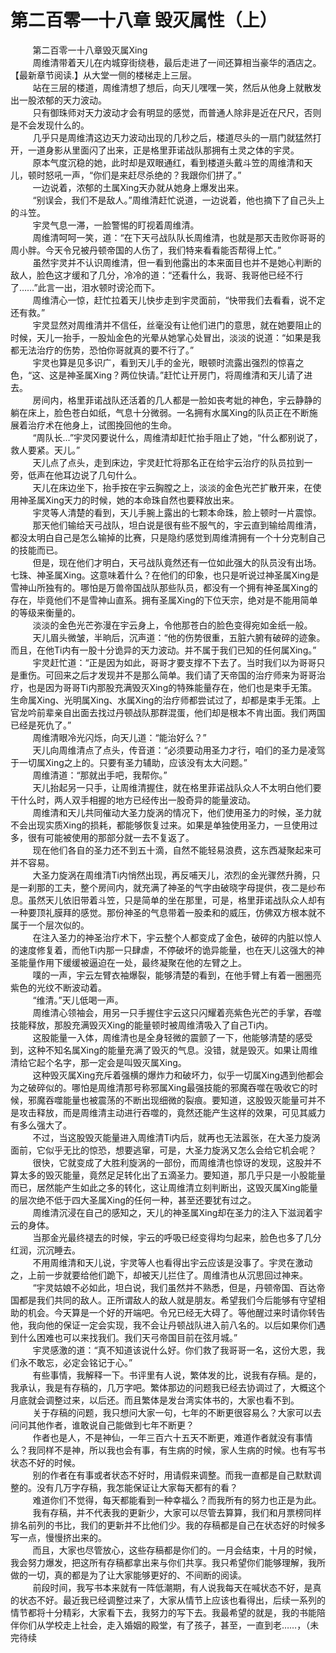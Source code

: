 <h1>第二百零一十八章  毁灭属性（上）</h1>
<div id="content">&nbsp&nbsp&nbsp&nbsp&nbsp&nbsp&nbsp&nbsp
 第二百零一十八章毁灭属Xing
 <br/>&nbsp&nbsp&nbsp&nbsp&nbsp&nbsp&nbsp&nbsp
 周维清带着天儿在内城穿街绕巷，最后走进了一间还算相当豪华的酒店之。【最新章节阅读.】从大堂一侧的楼梯走上三层。
 <br/>&nbsp&nbsp&nbsp&nbsp&nbsp&nbsp&nbsp&nbsp
 站在三层的楼道，周维清想了想后，向天儿嘿嘿一笑，然后从他身上就散发出一股浓郁的天力波动。
 <br/>&nbsp&nbsp&nbsp&nbsp&nbsp&nbsp&nbsp&nbsp
 只有御珠师对天力波动才会有明显的感觉，而普通人除非是近在尺尺，否则是不会发现什么的。
 <br/>&nbsp&nbsp&nbsp&nbsp&nbsp&nbsp&nbsp&nbsp
 几乎只是周维清这边天力波动出现的几秒之后，楼道尽头的一扇门就猛然打开，一道身影从里面闪了出来，正是格里菲诺战队那拥有土灵之体的宇灵。
 <br/>&nbsp&nbsp&nbsp&nbsp&nbsp&nbsp&nbsp&nbsp
 原本气度沉稳的她，此时却是双眼通红，看到楼道头戴斗笠的周维清和天儿，顿时怒吼一声，“你们是来赶尽杀绝的？我跟你们拼了。”
 <br/>&nbsp&nbsp&nbsp&nbsp&nbsp&nbsp&nbsp&nbsp
 一边说着，浓郁的土属Xing天办就从她身上爆发出来。
 <br/>&nbsp&nbsp&nbsp&nbsp&nbsp&nbsp&nbsp&nbsp
 “别误会，我们不是敌人。”周维清赶忙说道，一边说着，他也摘下了自己头上的斗笠。
 <br/>&nbsp&nbsp&nbsp&nbsp&nbsp&nbsp&nbsp&nbsp
 宇灵气息一滞，一脸警惕的盯视着周维清。
 <br/>&nbsp&nbsp&nbsp&nbsp&nbsp&nbsp&nbsp&nbsp
 周维清呵呵一笑，道：“在下天弓战队队长周维清，也就是那天击败你哥哥的周小胖。今天令兄被丹顿帝国的人伤了，我们特来看看能否帮得上忙。”
 <br/>&nbsp&nbsp&nbsp&nbsp&nbsp&nbsp&nbsp&nbsp
 虽然宇灵并不认识周维清，但一看到他露出的本来面目也并不是她心判断的敌人，脸色这才缓和了几分，冷冷的道：“还看什么，我哥、我哥他已经不行了……”此言一出，泪水顿时谤沦而下。
 <br/>&nbsp&nbsp&nbsp&nbsp&nbsp&nbsp&nbsp&nbsp
 周维清心一惊，赶忙拉着天儿快步走到宇灵面前，“快带我们去看看，说不定还有救。”
 <br/>&nbsp&nbsp&nbsp&nbsp&nbsp&nbsp&nbsp&nbsp
 宇灵显然对周维清并不信任，丝毫没有让他们进门的意思，就在她要阻止的时候，天儿一抬手，一股灿金色的光晕从她掌心处冒出，淡淡的说道：“如果是我都无法治疗的伤势，恐怕你哥就真的要不行了。”
 <br/>&nbsp&nbsp&nbsp&nbsp&nbsp&nbsp&nbsp&nbsp
 宇灵也算是见多识广，看到天儿手的金光，眼顿时流露出强烈的惊喜之色，“这、这是神圣属Xing？两位快请。”赶忙让开房门，将周维清和天儿请了进去。
 <br/>&nbsp&nbsp&nbsp&nbsp&nbsp&nbsp&nbsp&nbsp
 房间内，格里菲诺战队还活着的几人都是一脸如丧考妣的神色，宇云静静的躺在床上，脸色苍白如纸，气息十分微弱。一名拥有水属Xing的队员正在不断施展着治疗术在他身上，试图挽回他的生命。
 <br/>&nbsp&nbsp&nbsp&nbsp&nbsp&nbsp&nbsp&nbsp
 “周队长…”宇灵冈要说什么，周维清却赶忙抬手阻止了她，“什么都别说了，救人要紧。天儿。”
 <br/>&nbsp&nbsp&nbsp&nbsp&nbsp&nbsp&nbsp&nbsp
 天儿点了点头，走到床边，宇灵赶忙将那名正在给宇云治疗的队员拉到一旁，低声在他耳边说了几句什么。
 <br/>&nbsp&nbsp&nbsp&nbsp&nbsp&nbsp&nbsp&nbsp
 天儿在床边坐下，抬手按在宇云胸膛之上，淡淡的金色光芒扩散开来，在使用神圣属Xing天力的时候，她的本命珠自然也要释放出来。
 <br/>&nbsp&nbsp&nbsp&nbsp&nbsp&nbsp&nbsp&nbsp
 宇灵等人清楚的看到，天儿手腕上露出的七颗本命珠，脸上顿时一片震惊。
 <br/>&nbsp&nbsp&nbsp&nbsp&nbsp&nbsp&nbsp&nbsp
 那天他们输给天弓战队，坦白说是很有些不服气的，宇云直到输给周维清，都没太明白自己是怎么输掉的比赛，只是隐约感觉到周维清拥有一个十分克制自己的技能而已。
 <br/>&nbsp&nbsp&nbsp&nbsp&nbsp&nbsp&nbsp&nbsp
 但是，现在他们才明白，天弓战队竟然还有一位如此强大的队员没有出场。七珠、神圣属Xing。这意味着什么？在他们的印象，也只是听说过神圣属Xing是雪神山所独有的。哪怕是万兽帝国战队那些队员，都没有一个拥有神圣属Xing的存在，毕竟他们不是雪神山直系。拥有圣属Xing的下位天宗，绝对是不能用简单的等级来衡量的。
 <br/>&nbsp&nbsp&nbsp&nbsp&nbsp&nbsp&nbsp&nbsp
 淡淡的金色光芒弥漫在宇云身上，令他那苍白的脸色变得宛如金纸一般。
 <br/>&nbsp&nbsp&nbsp&nbsp&nbsp&nbsp&nbsp&nbsp
 天儿眉头微皱，半晌后，沉声道：“他的伤势很重，五脏六腑有破碎的迹象。而且，在他Ti内有一股十分诡异的天力波动。并不属于我们已知的任何属Xing。”
 <br/>&nbsp&nbsp&nbsp&nbsp&nbsp&nbsp&nbsp&nbsp
 宇灵赶忙道：“正是因为如此，哥哥才要支撑不下去了。当时我们以为哥哥只是重伤。可回来之后才发现并不是那么简单。我们请了天帝国的治疗师来为哥哥治疗，也是因为哥哥Ti内那股充满毁灭Xing的特殊能量存在，他们也是束手无策。生命属Xing、光明属Xing、水属Xing的治疗师都尝试过了，却都是束手无策。上官龙吟前辈亲自出面去找过丹顿战队那群混蛋，他们却是根本不肯出面。我们两国已经是死仇了。”
 <br/>&nbsp&nbsp&nbsp&nbsp&nbsp&nbsp&nbsp&nbsp
 周维清眼冷光闪烁，向天儿道：“能治好么？”
 <br/>&nbsp&nbsp&nbsp&nbsp&nbsp&nbsp&nbsp&nbsp
 天儿向周维清点了点头，传音道：“必须要动用圣力才行，咱们的圣力是凌驾于一切属Xing之上的。只要有圣力辅助，应该没有太大问题。”
 <br/>&nbsp&nbsp&nbsp&nbsp&nbsp&nbsp&nbsp&nbsp
 周维清道：“那就出手吧，我帮你。”
 <br/>&nbsp&nbsp&nbsp&nbsp&nbsp&nbsp&nbsp&nbsp
 天儿抬起另一只手，让周维清握住，就在格里菲诺战队众人不太明白他们要干什么时，两人双手相握的地方已经传出一股奇异的能量波动。
 <br/>&nbsp&nbsp&nbsp&nbsp&nbsp&nbsp&nbsp&nbsp
 周维清和天儿共同催动大圣力旋涡的情况下，他们使用圣力的时候，圣力就不会出现实质Xing的损耗，都能够恢复过来。如果是单独使用圣力，一旦使用过多，很有可能被使用的那部分就一去不复返了。
 <br/>&nbsp&nbsp&nbsp&nbsp&nbsp&nbsp&nbsp&nbsp
 现在他们各自的圣力还不到五十滴，自然不能轻易浪费，这东西凝聚起来可并不容易。
 <br/>&nbsp&nbsp&nbsp&nbsp&nbsp&nbsp&nbsp&nbsp
 大圣力旋涡在周维清Ti内悄然出现，再反哺天儿，浓烈的金光骤然升腾，只是一刹那的工夫，整个房间内，就充满了神圣的气字由破晓字母提供，夜二是纱布息。虽然天儿依旧带着斗笠，只是简单的坐在那里，可是，格里菲诺战队众人却有一种要顶礼膜拜的感觉。那份神圣的气息带着一股柔和的威压，仿佛双方根本就不属于一个层次似的。
 <br/>&nbsp&nbsp&nbsp&nbsp&nbsp&nbsp&nbsp&nbsp
 在注入圣力的神圣治疗术下，宇云整个人都变成了金色，破碎的内脏以惊人的速度修复着，而他Ti内那一只肆虐，不停破坏的诡异能量，也在天儿这强大的神圣能量作用下缓缓被逼迫在一处，最终凝聚在他的左臂之上。
 <br/>&nbsp&nbsp&nbsp&nbsp&nbsp&nbsp&nbsp&nbsp
 噗的一声，宇云左臂衣袖爆裂，能够清楚的看到，在他手臂上有着一圈圈亮紫色的光纹不断波动着。
 <br/>&nbsp&nbsp&nbsp&nbsp&nbsp&nbsp&nbsp&nbsp
 “维清。”天儿低喝一声。
 <br/>&nbsp&nbsp&nbsp&nbsp&nbsp&nbsp&nbsp&nbsp
 周维清心领袖会，用另一只手握住宇云这只闪耀着亮紫色光芒的手掌，吞噬技能释放，那股充满毁灭Xing的能量顿时被周维清吸入了自己Ti内。
 <br/>&nbsp&nbsp&nbsp&nbsp&nbsp&nbsp&nbsp&nbsp
 这股能量一入体，周维清也是全身轻微的震颤了一下，他能够清楚的感受到，这种不知名属Xing的能量充满了毁灭的气息。没错，就是毁灭。如果让周维清给它起个名字，那一定会是叫毁灭属Xing。
 <br/>&nbsp&nbsp&nbsp&nbsp&nbsp&nbsp&nbsp&nbsp
 这种毁灭属Xing充斥着强横的爆炸力和破坏力，似乎一切属Xing遇到他都会为之破碎似的。哪怕是周维清那号称邪属Xing最强技能的邪魔吞噬在吸收它的时候，邪魔吞噬能量也被震荡的不断出现细微的裂痕。要知道，这股毁灭能量可并不是攻击释放，而是周维清主动进行吞噬的，竟然还能产生这样的效果，可见其威力有多么强大了。
 <br/>&nbsp&nbsp&nbsp&nbsp&nbsp&nbsp&nbsp&nbsp
 不过，当这股毁灭能量进入周维清Ti内后，就再也无法嚣张，在大圣力旋涡面前，它似乎无比的惊恐，想要逃窜，可是，大圣力旋涡又怎么会给它机会呢？
 <br/>&nbsp&nbsp&nbsp&nbsp&nbsp&nbsp&nbsp&nbsp
 很快，它就变成了大胜利旋涡的一部份，而周维清也惊讶的发现，这股并不算太多的毁灭能量，竟然足足转化出了五滴圣力。要知道，那几乎只是一小股能量而已，居然能产生如此之多的转化，这让周维清立刻判断出，这毁灭属Xing能量的层次绝不低于四大圣属Xing的任何一种，甚至还要犹有过之。
 <br/>&nbsp&nbsp&nbsp&nbsp&nbsp&nbsp&nbsp&nbsp
 周维清沉浸在自己的感知之，天儿的神圣属Xing却在圣力的注入下滋润着宇云的身体。
 <br/>&nbsp&nbsp&nbsp&nbsp&nbsp&nbsp&nbsp&nbsp
 当那金光最终褪去的时候，宇云的呼吸已经变得均匀起来，脸色也多了几分红润，沉沉睡去。
 <br/>&nbsp&nbsp&nbsp&nbsp&nbsp&nbsp&nbsp&nbsp
 不用周维清和天儿说，宇灵等人也看得出宇云应该是没事了。宇灵在激动之，上前一步就要给他们跪下，却被天儿拦住了。周维清也从沉思回过神来。
 <br/>&nbsp&nbsp&nbsp&nbsp&nbsp&nbsp&nbsp&nbsp
 “宇灵姑娘不必如此，坦白说，我们虽然并不熟悉，但是，丹顿帝国、百达帝国都是我们共同的敌人。正所谓敌人的敌人就是朋友。希望我们今后能够有守望相助的机会。今天算是一个好的开端吧。令兄已经无大碍了。等他醒过来时请你转告他，我向他的保证一定会实现，我不会让丹顿战队进入前八名的。以后如果你们遇到什么困难也可以来找我们。我们天弓帝国目前在弦月城。”
 <br/>&nbsp&nbsp&nbsp&nbsp&nbsp&nbsp&nbsp&nbsp
 宇灵感激的道：“真不知道该说什么好。你们救了我哥哥一名，这份大恩，我们永不敢忘，必定会铭记于心。”
 <br/>&nbsp&nbsp&nbsp&nbsp&nbsp&nbsp&nbsp&nbsp
 有些事情，我解释一下。书评里有人说，繁体发的比，说我有存稿。是的，我承认，我是有存稿的，几万字吧。繁体那边的问题我已经去协调过了，大概这个月底就会调整过来，以后还。而且繁体是发台湾实体书的，大家也看不到。
 <br/>&nbsp&nbsp&nbsp&nbsp&nbsp&nbsp&nbsp&nbsp
 关于存稿的问题，我只想问大家一句，七年的不断更很容易么？大家可以去问问其他作者，谁敢说自己能做到七年不断更？
 <br/>&nbsp&nbsp&nbsp&nbsp&nbsp&nbsp&nbsp&nbsp
 作者也是人，不是神仙，一年三百六十五天不断更，难道作者就没有事情么？我同样不是神，所以我也会有事，有生病的时候，家人生病的时候。也有写书状态不好的时候。
 <br/>&nbsp&nbsp&nbsp&nbsp&nbsp&nbsp&nbsp&nbsp
 别的作者在有事或者状态不好时，用请假来调整。而我一直都是自己默默调整的。没有几万字存稿，我怎能保证让大家每天都有的看？
 <br/>&nbsp&nbsp&nbsp&nbsp&nbsp&nbsp&nbsp&nbsp
 难道你们不觉得，每天都能看到一种幸福么？而我所有的努力也正是为此。
 <br/>&nbsp&nbsp&nbsp&nbsp&nbsp&nbsp&nbsp&nbsp
 我有存稿，并不代表我的更新少，大家可以尽管去算算，我们和月票榜同样排名前列的书比，我们的更新并不比他们少。我的存稿都是自己在状态好的时候多写一点，慢慢挤出来的。
 <br/>&nbsp&nbsp&nbsp&nbsp&nbsp&nbsp&nbsp&nbsp
 而且，大家也尽管放心，这些存稿都是你们的。一月会结束，十月的时候，我会努力爆发，把这所有存稿都拿出来与你们共享。我只希望你们能够理解，我所做的一切，真的都是为了让大家能够更好的、不间断的阅读。
 <br/>&nbsp&nbsp&nbsp&nbsp&nbsp&nbsp&nbsp&nbsp
 前段时间，我写书本来就有一阵低潮期，有人说我每天在喊状态不好，是真的状态不好。最近我已经调整过来了，大家从情节上应该也看得出，后续一系列的情节都将十分精彩，大家看下去，我努力的写下去。我最希望的就是，我的书能陪伴你们从学校走上社会，走入婚姻的殿堂，有了孩子，甚至，一直到老……，（未完待续
 <br/>&nbsp&nbsp&nbsp&nbsp&nbsp&nbsp&nbsp&nbsp
 <br/>&nbsp&nbsp&nbsp&nbsp&nbsp&nbsp&nbsp&nbsp
</div>
